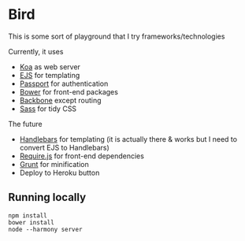Bird
===

This is some sort of playground that I try frameworks/technologies

Currently, it uses
- [Koa] as web server
- [EJS] for templating
- [Passport] for authentication
- [Bower] for front-end packages
- [Backbone] except routing
- [Sass] for tidy CSS

The future
- [Handlebars] for templating (it is actually there & works but I need to convert EJS to Handlebars)
- [Require.js] for front-end dependencies
- [Grunt] for minification
- Deploy to Heroku button

## Running locally
```
npm install
bower install
node --harmony server
```

[Koa]:http://koajs.com/
[EJS]:http://embeddedjs.com/
[Passport]:http://passportjs.org/
[Bower]:http://bower.io/
[Backbone]:http://backbonejs.org/
[Handlebars]:http://handlebarsjs.com/
[Require.js]:http://requirejs.org/
[Grunt]:http://gruntjs.com/
[Sass]:http://sass-lang.com/
